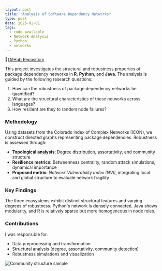 ```yaml
---
layout: post
title: "Analysis of Software Dependency Networks"
type: post
date: 2025-01-01
tags:
  - code available
  - Network Analysis
  - Python
  - networkx
---
```

📂[GitHub Repository](https://github.com/YanYang-G0001/NetworkScience_Group15/blob/main/README.md)

This project investigates the structural and robustness properties of package dependency networks in **R**, **Python**, and **Java**. The analysis is guided by the following research questions:
1. How can the robustness of package dependency networks be quantified?
2. What are the structural characteristics of these networks across languages?
3. How resilient are they to random node failures?

### Methodology

Using datasets from the Colorado Index of Complex Networks (ICON), we construct directed graphs representing package dependencies. Robustness is assessed through:

- **Topological analysis**: Degree distribution, assortativity, and community structure
- **Resilience metrics**: Betweenness centrality, random attack simulations, dynamical importance
- **Proposed metric**: *Network Vulnerability Index (NVI)*, integrating local and global structure to evaluate network fragility

### Key Findings

The three ecosystems exhibit distinct structural features and varying degrees of robustness. Python's network is densely connected, Java shows modularity, and R is relatively sparse but more homogeneous in node roles.

### Contributions

I was responsible for:

- Data preprocessing and transformation
- Structural analysis (degree, assortativity, community detection)
- Robustness simulations and visualization



![Community structure sample](https://raw.githubusercontent.com/YanYang-G0001/github.io/master/img/community_structure_sample.png)

